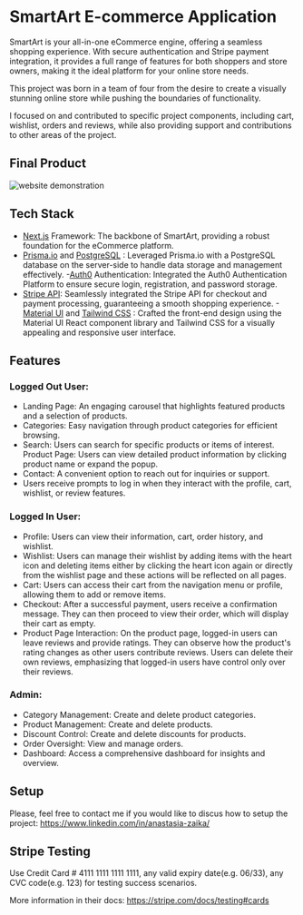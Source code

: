 # SmartArt E-commerce Application

SmartArt is your all-in-one eCommerce engine, offering a seamless shopping experience. With secure authentication and Stripe payment integration, it provides a full range of features for both shoppers and store owners, making it the ideal platform for your online store needs.

This project was born in a team of four from the desire to create a visually stunning online store while pushing the boundaries of functionality. 

I focused on and contributed to specific project components, including cart, wishlist, orders and reviews, while also providing support and contributions to other areas of the project.


## Final Product
![website demonstration](./docs/sma1.png)


## Tech Stack
- [Next.js](https://nextjs.org/) Framework: The backbone of SmartArt, providing a robust foundation for the eCommerce platform.
- [Prisma.io](https://www.prisma.io/docs) and [PostgreSQL](https://www.postgresql.org/) : Leveraged Prisma.io with a PostgreSQL database on the server-side to handle data storage and management effectively.
-[Auth0](https://auth0.com/) Authentication: Integrated the Auth0 Authentication Platform to ensure secure login, registration, and password storage.
- [Stripe API](https://stripe.com/): Seamlessly integrated the Stripe API for checkout and payment processing, guaranteeing a smooth shopping experience.
-[Material UI](https://mui.com/material-ui/)  and [Tailwind CSS](https://tailwindcss.com/) : Crafted the front-end design using the Material UI React component library and Tailwind CSS for a visually appealing and responsive user interface.

## Features

### Logged Out User:
- Landing Page: An engaging carousel that highlights featured products and a selection of products. 
- Categories: Easy navigation through product categories for efficient browsing.
- Search: Users can search for specific products or items of interest.
Product Page: Users can view detailed product information by clicking product name or expand the popup.
- Contact: A convenient option to reach out for inquiries or support.
- Users receive prompts to log in when they interact with the profile, cart, wishlist, or review features.



### Logged In User:
- Profile: Users can view their information, cart, order history, and wishlist.
- Wishlist: Users can manage their wishlist by adding items with the heart icon and deleting items either by clicking the heart icon again or directly from the wishlist page and these actions will be reflected on all pages.
- Cart: Users can access their cart from the navigation menu or profile, allowing them to add or remove items.
- Checkout: After a successful payment, users receive a confirmation message. They can then proceed to view their order, which will display their cart as empty.
- Product Page Interaction: On the product page, logged-in users can leave reviews and provide ratings. They can observe how the product's rating changes as other users contribute reviews. Users can delete their own reviews, emphasizing that logged-in users have control only over their reviews.

### Admin:
- Category Management: Create and delete product categories.
- Product Management: Create and delete products.
- Discount Control: Create and delete discounts for products.
- Order Oversight: View and manage orders.
- Dashboard: Access a comprehensive dashboard for insights and overview.


## Setup

Please, feel free to contact me if you would like to discus how to setup the project: <https://www.linkedin.com/in/anastasia-zaika/>



## Stripe Testing

Use Credit Card # 4111 1111 1111 1111, any valid expiry date(e.g. 06/33), any CVC code(e.g. 123) for testing success scenarios. 

More information in their docs: <https://stripe.com/docs/testing#cards>
